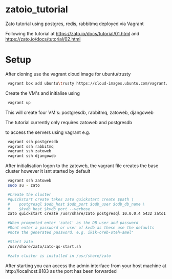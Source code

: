 zatoio_tutorial
===============

Zato tutorial using postgres, redis, rabbitmq deployed via Vagrant

Following the tutorial at https://zato.io/docs/tutorial/01.html and https://zato.io/docs/tutorial/02.html

Setup
=====

After cloning use the vagrant cloud image for ubuntu/trusty

```bash
 vagrant box add ubuntu\trusty https://cloud-images.ubuntu.com/vagrant/trusty/current/trusty-server-cloudimg-amd64-vagrant-disk1.box
```

Create the VM's and initialise using

```bash
 vagrant up
```

This will create four VM's: postgresdb, rabbitmq, zatoweb, djangoweb

The tutorial currently only requires zatoweb and postgresdb

to access the servers using vagrant e.g.
```bash
 vagrant ssh postgresdb
 vagrant ssh rabbitmq
 vagrant ssh zatoweb
 vagrant ssh djangoweb
```

After initialisation logon to the zatoweb, the vagrant file creates the base cluster however it isnt started by default
```bash
 vagrant ssh zatoweb
 sudo su - zato

 #Create the cluster
 #quickstart create takes zato quickstart create $path \
 #    postgresql $odb_host $odb_port $odb_user $odb_db_name \
 #    $kvdb_host $kvdb_port --verbose
 zato quickstart create /usr/share/zato postgresql 10.0.0.4 5432 zato1 zato1 localhost 6379 --verbose

 #When prompeted enter 'zato1' as the DB user and password
 #Dont enter a password or user of kvdb as these use the defaults
 #note the generated password. e.g. ikik-oreb-oteh-amel"

 #Start zato
 /usr/share/zato/zato-qs-start.sh

 #zato cluster is installed in /usr/share/zato
```

After starting you can access the admin interface from your host machine at http://localhost:8183 as the port has been forwarded

